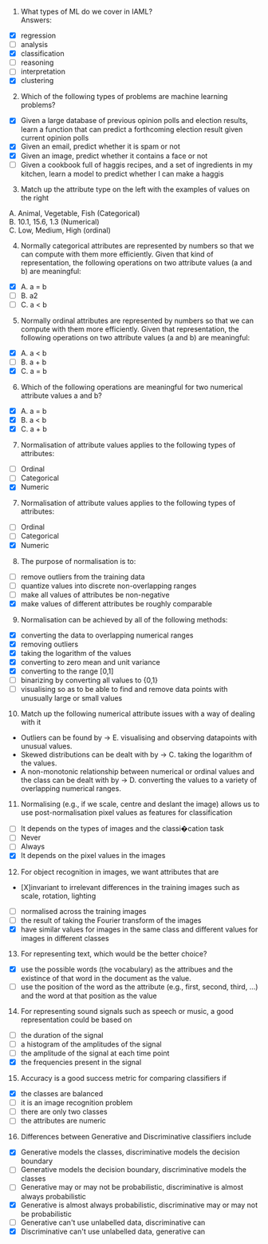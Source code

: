 1. What types of ML do we cover in IAML? <br>
Answers:
- [x] regression
- [ ] analysis
- [x] classification
- [ ] reasoning
- [ ] interpretation
- [x] clustering

2. Which of the following types of problems are machine learning problems?
- [x] Given a large database of previous opinion polls and election results, learn a function that can predict a forthcoming election result given current opinion polls
- [x] Given an email, predict whether it is spam or not
- [x] Given an image, predict whether it contains a face or not
- [ ] Given a cookbook full of haggis recipes, and a set of ingredients in my kitchen, learn a model to predict whether I can make a haggis

3. Match up the attribute type on the left with the examples of values on the right

A. Animal, Vegetable, Fish (Categorical) <br>
B. 10.1, 15.6, 1.3 (Numerical) <br>
C. Low, Medium, High (ordinal) <br>

	
4. Normally categorical attributes are represented by numbers so that we can compute with them more efficiently.  Given that kind of representation, the following operations on two attribute values (a and b) are meaningful:

- [X] A. a = b <br>
- [ ] B. a2 <br>
- [ ] C. a < b 

5.  Normally ordinal attributes are represented by numbers so that we can compute with them more efficiently.  Given that representation, the following operations on two attribute values (a and b) are meaningful:

- [X] A. a < b <br>
- [ ] B. a + b <br>
- [X] C. a = b

6. Which of the following operations are meaningful for two numerical attribute values a and b?

- [X] A. a = b
- [X] B. a < b
- [X] C. a + b

7. Normalisation of attribute values applies to the following types of attributes:

- [ ] Ordinal
- [ ] Categorical
- [X] Numeric

7. Normalisation of attribute values applies to the following types of attributes:

- [ ] Ordinal
- [ ] Categorical
- [X] Numeric

8. The purpose of normalisation is to:
- [ ] remove outliers from the training data
- [ ] quantize values into discrete non-overlapping ranges
- [ ] make all values of attributes be non-negative
- [X] make values of different attributes be roughly comparable

9. Normalisation can be achieved by all of the following methods:

- [X] converting the data to overlapping numerical ranges
- [X] removing outliers
- [X] taking the logarithm of the values
- [X] converting to zero mean and unit variance
- [X] converting to the range [0,1]
- [ ] binarizing by converting all values to {0,1}
- [ ] visualising  so as to be able to find and remove data points with unusually large or small values

10. Match up the following numerical attribute issues with a way of dealing with it

- Outliers can be found by -> E. visualising and observing datapoints with unusual values.
- Skewed distributions can be dealt with by -> C. taking the logarithm of the values.
- A non-monotonic relationship between numerical or ordinal values and the class can be dealt with by -> D. converting the values to a variety of overlapping numerical ranges.

11. Normalising (e.g., if we scale, centre and deslant the image) allows us to use post-normalisation pixel values as features for classification
- [ ] It depends on the types of images and the classi�cation task
- [ ] Never
- [ ] Always
- [X] It depends on the pixel values in the images

12. For object recognition in images, we want attributes that are
- [X]invariant to irrelevant differences in the training images such as scale, rotation, lighting
- [ ] normalised across the training images
- [ ] the result of taking the Fourier transform of the images
- [X] have similar values for images in the same class and different values for images in different classes

13. For representing text, which would be the better choice?
- [X] use the possible words (the vocabulary) as the attribues and the existince of that word in the document as the value.
- [ ] use the position of the word as the attribute (e.g., first, second, third, ...) and the word at that position as the value

14. For representing sound signals such as speech or music, a good representation could be based on
- [ ] the duration of the signal
- [ ] a histogram of the amplitudes of the signal
- [ ] the amplitude of the signal at each time point
- [X] the frequencies present in the signal

15. Accuracy is a good success metric for comparing classifiers if
- [X] the classes are balanced
- [ ] it is an image recognition problem
- [ ] there are only two classes
- [ ] the attributes are numeric

16. Differences between Generative and Discriminative classifiers include
- [X] Generative models the classes, discriminative models the decision boundary
- [ ] Generative models the decision boundary, discriminative models the classes
- [ ] Generative may or may not be probabilistic, discriminative is almost always probabilistic
- [X] Generative is almost always probabilistic, discriminative may or may not be probabilistic
- [ ] Generative can't use unlabelled data, discriminative can
- [X] Discriminative can't use unlabelled data, generative can
